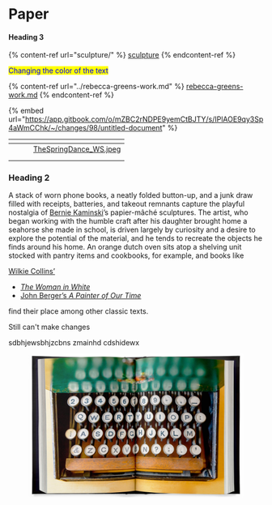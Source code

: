 # Paper

#### Heading 3

{% content-ref url="sculpture/" %}
[sculpture](sculpture/)
{% endcontent-ref %}

<mark style="color:blue;">Changing the color of the text</mark>

{% content-ref url="../rebecca-greens-work.md" %}
[rebecca-greens-work.md](../rebecca-greens-work.md)
{% endcontent-ref %}

{% embed url="https://app.gitbook.com/o/mZBC2rNDPE9yemCtBJTY/s/IPlAOE9qy3Sp4aWmCChk/~/changes/98/untitled-document" %}

<table data-view="cards"><thead><tr><th></th><th></th><th></th><th data-hidden data-card-cover data-type="files"></th></tr></thead><tbody><tr><td></td><td></td><td></td><td><a href="../.gitbook/assets/TheSpringDance_WS.jpeg">TheSpringDance_WS.jpeg</a></td></tr><tr><td></td><td></td><td></td><td></td></tr><tr><td></td><td></td><td></td><td></td></tr></tbody></table>

### Heading 2

A stack of worn phone books, a neatly folded button-up, and a junk draw filled with receipts, batteries, and takeout remnants capture the playful nostalgia of [Bernie Kaminski](https://www.instagram.com/berniekaminski/)’s papier-mâché sculptures. The artist, who began working with the humble craft after his daughter brought home a seahorse she made in school, is driven largely by curiosity and a desire to explore the potential of the material, and he tends to recreate the objects he finds around his home. An orange dutch oven sits atop a shelving unit stocked with pantry items and cookbooks, for example, and books like&#x20;

[Wilkie Collins’ ](sculpture/cyanotypes.md)

* [_The Woman in White_](../rebecca-greens-work.md)&#x20;
* [John Berger’s _A Painter of Our Time_ ](sculpture/cyanotypes.md)

find their place among other classic texts.

Still can't make changes&#x20;





sdbhjewsbhjzcbns zmainhd cdshidewx&#x20;

<figure><img src="../.gitbook/assets/image.png" alt=""><figcaption></figcaption></figure>

